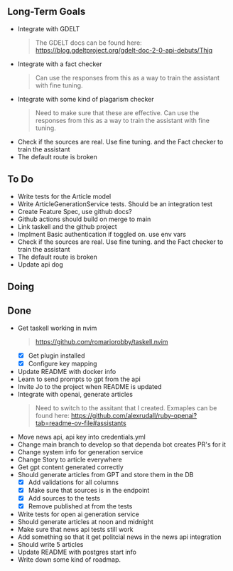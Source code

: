 ## Long-Term Goals

- Integrate with GDELT
    > The GDELT docs can be found here: https://blog.gdeltproject.org/gdelt-doc-2-0-api-debuts/Thjq
- Integrate with a fact checker
    > Can use the responses from this as a way to train the assistant with fine tuning.
- Integrate with some kind of plagarism checker
    > Need to make sure that these are effective.
    > Can use the responses from this as a way to train the assistant with fine tuning.
- Check if the sources are real. Use fine tuning. and the Fact checker to train the assistant
- The default route is broken

## To Do

- Write tests for the Article model
- Write ArticleGenerationService tests. Should be an integration test
- Create Feature Spec, use github docs?
- Github actions should build on merge to main
- Link taskell and the github project
- Implment Basic authentication if toggled on. use env vars
- Check if the sources are real. Use fine tuning. and the Fact checker to train the assistant
- The default route is broken
- Update api dog

## Doing


## Done

- Get taskell working in nvim
    > https://github.com/romariorobby/taskell.nvim
    * [x] Get plugin installed
    * [x] Configure key mapping
- Update README with docker info
- Learn to send prompts to gpt from the api
- Invite Jo to the project when README is updated
- Integrate with openai, generate articles
    > Need to switch to the assitant that I created. Exmaples can be found here: https://github.com/alexrudall/ruby-openai?tab=readme-ov-file#assistants
- Move news api, api key into credentials.yml
- Change main branch to develop so that dependa bot creates PR's for it
- Change system info for generation service
- Change Story to article everywhere
- Get gpt content generated correctly
- Should generate articles from GPT and store them in the DB
    * [x] Add validations for all columns
    * [x] Make sure that sources is in the endpoint
    * [x] Add sources to the tests
    * [x] Remove published at from the tests
- Write tests for open ai generation service
- Should generate articles at noon and midnight
- Make sure that news api tests still work
- Add something so that it get politcial news in the news api integration
- Should write 5 articles
- Update README with postgres start info
- Write down some kind of roadmap.
